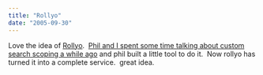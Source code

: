 ```yaml
---
title: "Rollyo"
date: "2005-09-30"
---
```


Love the idea of [Rollyo](http://www.rollyo.com).  [Phil and I spent some time talking about custom search scoping a while ago](http://www.thebogles.com/blog/2005/05/home-networking-resources/) and phil built a little tool to do it.  Now rollyo has turned it into a complete service.  great idea.
